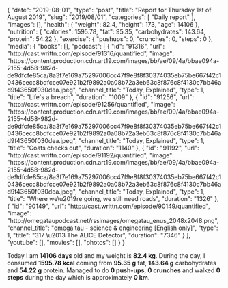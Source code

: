 {
    "date": "2019-08-01",
    "type": "post",
    "title": "Report for Thursday 1st of August 2019",
    "slug": "2019\/08\/01",
    "categories": [
        "Daily report"
    ],
    "images": [],
    "health": {
        "weight": 82.4,
        "height": 173,
        "age": 14106
    },
    "nutrition": {
        "calories": 1595.78,
        "fat": 95.35,
        "carbohydrates": 143.64,
        "protein": 54.22
    },
    "exercise": {
        "pushups": 0,
        "crunches": 0,
        "steps": 0
    },
    "media": {
        "books": [],
        "podcast": [
            {
                "id": "91316",
                "url": "http:\/\/cast.writtn.com\/episode\/91316\/quantified",
                "image": "https:\/\/content.production.cdn.art19.com\/images\/bb\/ae\/09\/4a\/bbae094a-2155-4d58-982d-de9dfcfe85ca\/8a3f7e169a75297006cc47f9e8f8f30374035eb75be667f42c10436cecc8bdfcce07e921b2f9892a0a08b72a3eb63c8f876c8f4130c7bb46ad9f43650f030dea.jpeg",
                "channel_title": "Today, Explained",
                "type": 1,
                "title": "Life's a breach",
                "duration": "1009"
            },
            {
                "id": "91256",
                "url": "http:\/\/cast.writtn.com\/episode\/91256\/quantified",
                "image": "https:\/\/content.production.cdn.art19.com\/images\/bb\/ae\/09\/4a\/bbae094a-2155-4d58-982d-de9dfcfe85ca\/8a3f7e169a75297006cc47f9e8f8f30374035eb75be667f42c10436cecc8bdfcce07e921b2f9892a0a08b72a3eb63c8f876c8f4130c7bb46ad9f43650f030dea.jpeg",
                "channel_title": "Today, Explained",
                "type": 1,
                "title": "Coats checks out",
                "duration": "1140"
            },
            {
                "id": "91192",
                "url": "http:\/\/cast.writtn.com\/episode\/91192\/quantified",
                "image": "https:\/\/content.production.cdn.art19.com\/images\/bb\/ae\/09\/4a\/bbae094a-2155-4d58-982d-de9dfcfe85ca\/8a3f7e169a75297006cc47f9e8f8f30374035eb75be667f42c10436cecc8bdfcce07e921b2f9892a0a08b72a3eb63c8f876c8f4130c7bb46ad9f43650f030dea.jpeg",
                "channel_title": "Today, Explained",
                "type": 1,
                "title": "Where we\u2019re going, we still need roads",
                "duration": "1326"
            },
            {
                "id": "90149",
                "url": "http:\/\/cast.writtn.com\/episode\/90149\/quantified",
                "image": "http:\/\/omegataupodcast.net\/rssimages\/omegatau_enus_2048x2048.png",
                "channel_title": "omega tau - science & engineering [English only]",
                "type": 1,
                "title": "317 \u2013 The ALICE Detector",
                "duration": "7346"
            }
        ],
        "youtube": [],
        "movies": [],
        "photos": []
    }
}

Today I am <strong>14106 days</strong> old and my weight is <strong>82.4 kg</strong>. During the day, I consumed <strong>1595.78 kcal</strong> coming from <strong>95.35 g</strong> fat, <strong>143.64 g</strong> carbohydrates and <strong>54.22 g</strong> protein. Managed to do <strong>0 push-ups</strong>, <strong>0 crunches</strong> and walked <strong>0 steps</strong> during the day which is approximately <strong>0 km</strong>.